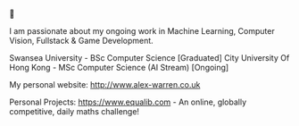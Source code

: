 👋

I am passionate about my ongoing work in Machine Learning, Computer Vision, Fullstack & Game Development.

Swansea University - BSc Computer Science [Graduated]
City University Of Hong Kong - MSc Computer Science (AI Stream) [Ongoing]

My personal website:
http://www.alex-warren.co.uk

Personal Projects:
https://www.equalib.com - An online, globally competitive, daily maths challenge!
